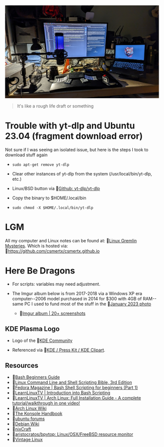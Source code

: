 ![dotfiles](home_lab_Dec_25_2023.jpg "Home Lab: December 25th, 2023")

> It's like a rough life draft or something

# Trouble with yt-dlp and Ubuntu 23.04 (fragment download error)

Not sure if I was seeing an isolated issue, but here is the steps I took to download stuff again

- ```sudo apt-get remove yt-dlp```

- Clear other instances of yt-dlp from the system (/usr/local/bin/yt-dlp, etc.)

- Linux/BSD button via 🔗[Github: yt-dlp/yt-dlp](https://github.com/yt-dlp/yt-dlp)

- Copy the binary to $HOME/.local/bin

- ```sudo chmod -X $HOME/.local/bin/yt-dlp```

# LGM
All my computer and Linux notes can be found at: 🔗[Linux Gremlin Mysteries](https://csmertx.github.io/). Which is hosted via: 🔗https://github.com/csmertx/csmertx.github.io

# Here Be Dragons

- For scripts: variables may need adjustment.

- The Imgur album below is from 2017-2018 via a Windows XP era computer--2006 model purchased in 2014 for $300 with 4GB of RAM--same PC I used to fund most of the stuff in the 🔗[January 2023 photo](desktop_jan_2023.jpg)

    - 🔗[Imgur album | 20+ screenshots](https://imgur.com/a/VXpYHBM)

## KDE Plasma Logo

- Logo of the 🔗[KDE Community](https://kde.org/ "KDE Community")

- Referenced via 🔗[KDE / Press Kit / KDE Clipart](https://kde.org/stuff/clipart/ "KDE / Press Kit / KDE Clipart").

## Resources
- 🔗[Bash Beginners Guide](https://tldp.org/LDP/Bash-Beginners-Guide/html/)
- 🔗[Linux Command Line and Shell Scripting Bible, 3rd Edition](https://www.oreilly.com/library/view/linux-command-line/9781118983843/)
- 🔗[Fedora Magazine | Bash Shell Scripting for beginners (Part 1)](https://fedoramagazine.org/bash-shell-scripting-for-beginners-part-1/)
- 🔗[LearnLinuxTV | Introduction into Bash Scripting](https://www.youtube.com/watch?v=NWWvZa-qlRE&list=PLT98CRl2KxKG2RCPkG6EPOA-g1FmLfcZl)
- 🔗[LearnLinuxTV | Arch Linux: Full Installation Guide - A complete tutorial/walkthrough in one video!](https://www.youtube.com/watch?v=DPLnBPM4DhI)
- 🔗[Arch Linux Wiki](https://wiki.archlinux.org/)
- 🔗[The Konsole Handbook](https://docs.kde.org/trunk5/en/konsole/konsole/konsole.pdf)
- 🔗[ubuntu forums](https://ubuntuforums.org/)
- 🔗[Debian Wiki](https://wiki.debian.org/)
- 🔗[nixCraft](https://www.cyberciti.biz/)
- 🔗[aristocratos/bpytop: Linux/OSX/FreeBSD resource monitor](https://github.com/aristocratos/bpytop)
- 🔗[Vintage Linux](https://archive.org/search.php?query=linux&and%5B%5D=collection%3A%22vintagesoftware%22&page=1)
